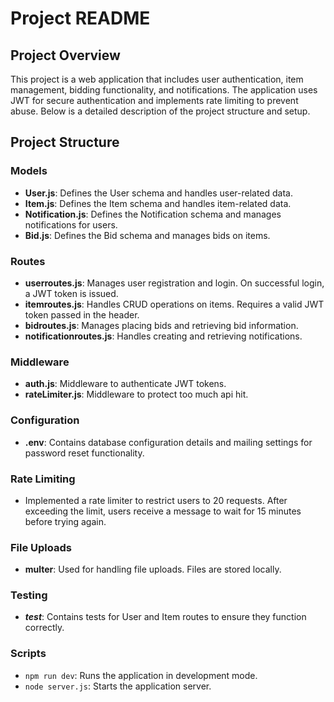 # Project README

## Project Overview

This project is a web application that includes user authentication, item management, bidding functionality, and notifications. The application uses JWT for secure authentication and implements rate limiting to prevent abuse. Below is a detailed description of the project structure and setup.

## Project Structure

### Models
- **User.js**: Defines the User schema and handles user-related data.
- **Item.js**: Defines the Item schema and handles item-related data.
- **Notification.js**: Defines the Notification schema and manages notifications for users.
- **Bid.js**: Defines the Bid schema and manages bids on items.

### Routes
- **userroutes.js**: Manages user registration and login. On successful login, a JWT token is issued.
- **itemroutes.js**: Handles CRUD operations on items. Requires a valid JWT token passed in the header.
- **bidroutes.js**: Manages placing bids and retrieving bid information.
- **notificationroutes.js**: Handles creating and retrieving notifications.

### Middleware
- **auth.js**: Middleware to authenticate JWT tokens.
- **rateLimiter.js**: Middleware to protect too much api hit.
### Configuration
- **.env**: Contains database configuration details and mailing settings for password reset functionality.

### Rate Limiting
- Implemented a rate limiter to restrict users to 20 requests. After exceeding the limit, users receive a message to wait for 15 minutes before trying again.
### File Uploads
- **multer**: Used for handling file uploads. Files are stored locally.

### Testing
- **_test_**: Contains tests for User and Item routes to ensure they function correctly.

### Scripts
- `npm run dev`: Runs the application in development mode.
- `node server.js`: Starts the application server.

